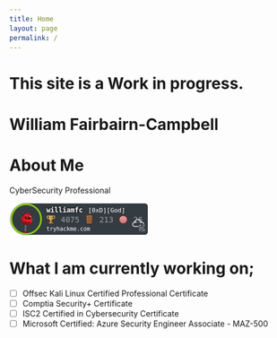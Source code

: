 ```yaml
---
title: Home
layout: page
permalink: /
---
```


# This site is a Work in progress.
# William Fairbairn-Campbell

# About Me
CyberSecurity Professional

<img src="/assets/THMBadge.png">

<script> src="https://tryhackme.com/badge/111747"</script>

# What I am currently working on;
- [ ] Offsec Kali Linux Certified Professional Certificate
- [ ] Comptia Security+ Certificate
- [ ] ISC2 Certified in Cybersecurity Certificate
- [ ] Microsoft Certified: Azure Security Engineer Associate - MAZ-500
